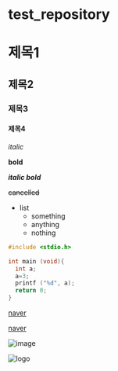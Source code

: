 # test_repository
# 제목1
## 제목2
### 제목3
#### 제목4

*italic*

**bold**

***italic bold***

~~cancelled~~

* list
  * something
  * anything
  * nothing

```c
#include <stdio.h>

int main (void){
  int a;
  a=3;
  printf ("%d", a);
  return 0;
}
```

[naver](https://www.naver.com/)

[naver][naver_link]

[naver_link]: https://www.naver.com/

![image](https://helpx.adobe.com/content/dam/help/en/stock/how-to/visual-reverse-image-search-v2_297x176.jpg)

![logo][2]

[2]:https://github.com/qudrms5871/test_repository/blob/main/WIN_20200921_14_49_41_Pro.jpg
